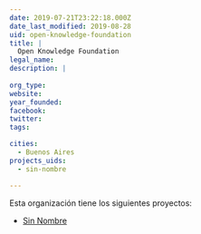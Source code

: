 ```yaml
---
date: 2019-07-21T23:22:18.000Z
date_last_modified: 2019-08-28
uid: open-knowledge-foundation
title: |
  Open Knowledge Foundation
legal_name: 
description: |
  
org_type: 
website: 
year_founded: 
facebook: 
twitter: 
tags:

cities: 
  - Buenos Aires
projects_uids:
  - sin-nombre

---
```


Esta organización tiene los siguientes proyectos:

- [Sin Nombre](/proyectos/sin-nombre)
